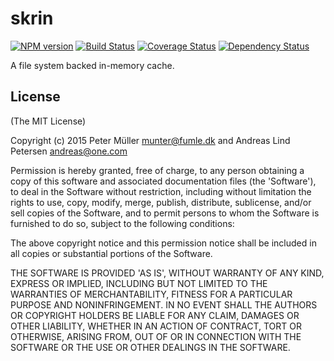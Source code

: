 skrin
=====

[![NPM version](https://badge.fury.io/js/skrin.svg)](http://badge.fury.io/js/skrin)
[![Build Status](https://travis-ci.org/assetgraph/skrin.svg?branch=master)](https://travis-ci.org/assetgraph/skrin)
[![Coverage Status](https://img.shields.io/coveralls/assetgraph/skrin.svg)](https://coveralls.io/r/assetgraph/skrin?branch=master)
[![Dependency Status](https://david-dm.org/assetgraph/skrin.svg)](https://david-dm.org/assetgraph/skrin)

A file system backed in-memory cache.


License
-------
(The MIT License)

Copyright (c) 2015 Peter Müller <munter@fumle.dk> and Andreas Lind Petersen <andreas@one.com>

Permission is hereby granted, free of charge, to any person obtaining a copy of this software and associated documentation files (the 'Software'), to deal in the Software without restriction, including without limitation the rights to use, copy, modify, merge, publish, distribute, sublicense, and/or sell copies of the Software, and to permit persons to whom the Software is furnished to do so, subject to the following conditions:

The above copyright notice and this permission notice shall be included in all copies or substantial portions of the Software.

THE SOFTWARE IS PROVIDED 'AS IS', WITHOUT WARRANTY OF ANY KIND, EXPRESS OR IMPLIED, INCLUDING BUT NOT LIMITED TO THE WARRANTIES OF MERCHANTABILITY, FITNESS FOR A PARTICULAR PURPOSE AND NONINFRINGEMENT. IN NO EVENT SHALL THE AUTHORS OR COPYRIGHT HOLDERS BE LIABLE FOR ANY CLAIM, DAMAGES OR OTHER LIABILITY, WHETHER IN AN ACTION OF CONTRACT, TORT OR OTHERWISE, ARISING FROM, OUT OF OR IN CONNECTION WITH THE SOFTWARE OR THE USE OR OTHER DEALINGS IN THE SOFTWARE.
